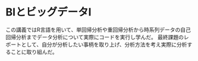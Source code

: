 # BIとビッグデータⅠ
この講義ではR言語を用いて、単回帰分析や重回帰分析から時系列データの自己回帰分析までデータ分析について実際にコードを実行し学んだ。
最終課題のレポートとして、自分が分析したい事柄を取り上げ、分析方法を考え実際に分析することに取り組んだ。
